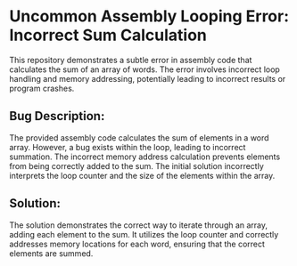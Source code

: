 # Uncommon Assembly Looping Error: Incorrect Sum Calculation

This repository demonstrates a subtle error in assembly code that calculates the sum of an array of words. The error involves incorrect loop handling and memory addressing, potentially leading to incorrect results or program crashes.

## Bug Description:
The provided assembly code calculates the sum of elements in a word array. However, a bug exists within the loop, leading to incorrect summation. The incorrect memory address calculation prevents elements from being correctly added to the sum. The initial solution incorrectly interprets the loop counter and the size of the elements within the array.

## Solution:
The solution demonstrates the correct way to iterate through an array, adding each element to the sum. It utilizes the loop counter and correctly addresses memory locations for each word, ensuring that the correct elements are summed.
